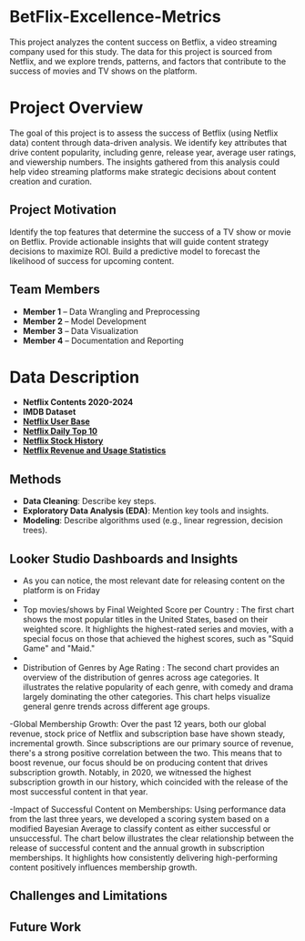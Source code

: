 # BetFlix-Excellence-Metrics

This project analyzes the content success on Betflix, a video streaming company used for this study. The data for this project is sourced from Netflix, and we explore trends, patterns, and factors that contribute to the success of movies and TV shows on the platform.

# Project Overview
The goal of this project is to assess the success of Betflix (using Netflix data) content through data-driven analysis. We identify key attributes that drive content popularity, including genre, release year, average user ratings, and viewership numbers. The insights gathered from this analysis could help video streaming platforms make strategic decisions about content creation and curation.

## Project Motivation

Identify the top features that determine the success of a TV show or movie on Betflix.
Provide actionable insights that will guide content strategy decisions to maximize ROI. 
Build a predictive model to forecast the likelihood of success for upcoming content.
 
## Team Members
- **Member 1** – Data Wrangling and Preprocessing
- **Member 2** – Model Development
- **Member 3** – Data Visualization
- **Member 4** – Documentation and Reporting
 
# Data Description
 - **Netflix Contents 2020-2024**
 - **IMDB Dataset**
 - [**Netflix User Base**](https://www.kaggle.com/datasets/arnavsmayan/netflix-userbase-dataset/data)
 - [**Netflix Daily Top 10**](https://www.kaggle.com/datasets/prasertk/netflix-daily-top-10-in-us)
 - [**Netflix Stock History**](https://www.kaggle.com/datasets/mayankanand2701/netflix-stock-price-dataset)
 - [**Netflix Revenue and Usage Statistics**](https://www.kaggle.com/datasets/adnananam/netflix-revenue-and-usage-statistics/data)
 
## Methods
- **Data Cleaning**: Describe key steps.
- **Exploratory Data Analysis (EDA)**: Mention key tools and insights.
- **Modeling**: Describe algorithms used (e.g., linear regression, decision trees).
 
## Looker Studio Dashboards and Insights

- As you can notice, the most relevant date for releasing content on the platform is on Friday
- 
-  Top movies/shows by Final Weighted Score per Country : The first chart shows the most popular titles in the United States, based on their weighted score. It highlights the highest-rated series and movies, with a special focus on those that achieved the highest scores, such as "Squid Game" and "Maid."​
-  
- Distribution of Genres by Age Rating :  The second chart provides an overview of the distribution of genres across age categories. It illustrates the relative popularity of each genre, with comedy and drama largely dominating the other categories. This chart helps visualize general genre trends across different age groups.

-Global Membership Growth:
Over the past 12 years, both our global revenue, stock price of Netflix and subscription base have shown steady, incremental growth. Since subscriptions are our primary source of revenue, there's a strong positive correlation between the two. This means that to boost revenue, our focus should be on producing content that drives subscription growth. Notably, in 2020, we witnessed the highest subscription growth in our history, which coincided with the release of the most successful content in that year.

-Impact of Successful Content on Memberships:
Using performance data from the last three years, we developed a scoring system based on a modified Bayesian Average to classify content as either successful or unsuccessful. The chart below illustrates the clear relationship between the release of successful content and the annual growth in subscription memberships. It highlights how consistently delivering high-performing content positively influences membership growth.


 
## Challenges and Limitations
 
## Future Work




